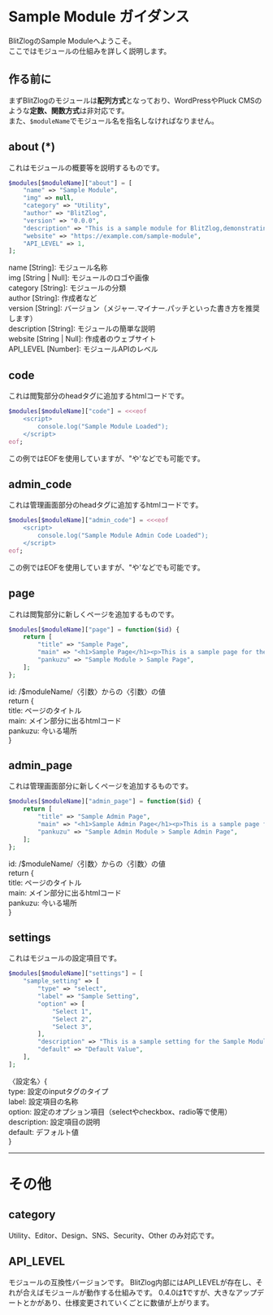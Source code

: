 # Sample Module ガイダンス
BlitZlogのSample Moduleへようこそ。<br>
ここではモジュールの仕組みを詳しく説明します。

## 作る前に
まずBlitZlogのモジュールは**配列方式**となっており、WordPressやPluck CMSのような**定数、関数方式**は非対応です。<br>
また、`$moduleName`でモジュール名を指名しなければなりません。

## about (*)
これはモジュールの概要等を説明するものです。
```php
$modules[$moduleName]["about"] = [
    "name" => "Sample Module",
    "img" => null,
    "category" => "Utility",
    "author" => "BlitZlog",
    "version" => "0.0.0",
    "description" => "This is a sample module for BlitZlog,demonstrating how to create a module with basic functionality.",
    "website" => "https://example.com/sample-module",
    "API_LEVEL" => 1,
];
```
name [String]: モジュール名称<br>
img [String | Null]: モジュールのロゴや画像<br>
category [String]: モジュールの分類<br>
author [String]: 作成者など<br>
version [String]: バージョン（メジャー.マイナー.パッチといった書き方を推奨します）<br>
description [String]: モジュールの簡単な説明<br>
website [String | Null]: 作成者のウェブサイト<br>
API_LEVEL [Number]: モジュールAPIのレベル<br>

## code
これは閲覧部分のheadタグに追加するhtmlコードです。
```php
$modules[$moduleName]["code"] = <<<eof
    <script>
        console.log("Sample Module Loaded");
    </script>
eof;
```
この例ではEOFを使用していますが、"や'などでも可能です。

## admin_code
これは管理画面部分のheadタグに追加するhtmlコードです。
```php
$modules[$moduleName]["admin_code"] = <<<eof
    <script>
        console.log("Sample Module Admin Code Loaded");
    </script>
eof;
```
この例ではEOFを使用していますが、"や'などでも可能です。

## page
これは閲覧部分に新しくページを追加するものです。
```php
$modules[$moduleName]["page"] = function($id) {
    return [
        "title" => "Sample Page",
        "main" => "<h1>Sample Page</h1><p>This is a sample page for the Sample Module with ID: $id</p>",
        "pankuzu" => "Sample Module > Sample Page",
    ];
};
```
id: /$moduleName/〈引数〉からの〈引数〉の値<br>
return {<br>
    title: ページのタイトル<br>
    main: メイン部分に出るhtmlコード<br>
    pankuzu: 今いる場所<br>
}

## admin_page
これは管理画面部分に新しくページを追加するものです。
```php
$modules[$moduleName]["admin_page"] = function($id) {
    return [
        "title" => "Sample Admin Page",
        "main" => "<h1>Sample Admin Page</h1><p>This is a sample page for the Sample Admin Module with ID: $id</p>",
        "pankuzu" => "Sample Admin Module > Sample Admin Page",
    ];
};
```
id: /$moduleName/〈引数〉からの〈引数〉の値<br>
return {<br>
    title: ページのタイトル<br>
    main: メイン部分に出るhtmlコード<br>
    pankuzu: 今いる場所<br>
}

## settings
これはモジュールの設定項目です。
```php
$modules[$moduleName]["settings"] = [
    "sample_setting" => [
        "type" => "select",
        "label" => "Sample Setting",
        "option" => [
            "Select 1",
            "Select 2",
            "Select 3",
        ],
        "description" => "This is a sample setting for the Sample Module.",
        "default" => "Default Value",
    ],
];
```

〈設定名〉{<br>
    type: 設定のinputタグのタイプ<br>
    label: 設定項目の名称<br>
    option: 設定のオプション項目（selectやcheckbox、radio等で使用）<br>
    description: 設定項目の説明<br>
    default: デフォルト値<br>
}

----
# その他
## category
Utility、Editor、Design、SNS、Security、Other
のみ対応です。

## API_LEVEL
モジュールの互換性バージョンです。
BlitZlog内部にはAPI_LEVELが存在し、それが合えばモジュールが動作する仕組みです。
0.4.0は**1**ですが、大きなアップデートとかがあり、仕様変更されていくごとに数値が上がります。